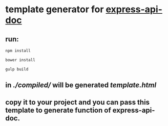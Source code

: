 # template generator for [express-api-doc](https://github.com/novanor/express-api-doc)

## run:
```sh
npm install
```
```sh
bower install
```
```sh
gulp build
```
## in *./compiled/* will be generated *template.html*
## copy it to your project and you can pass this template to generate function of express-api-doc.

